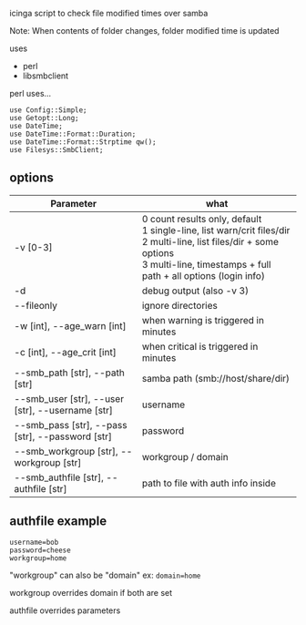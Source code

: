 icinga script to check file modified times over samba

Note: When contents of folder changes, folder modified time is updated

uses
* perl
* libsmbclient

perl uses...

    use Config::Simple;
	use Getopt::Long;
    use DateTime;
    use DateTime::Format::Duration;
    use DateTime::Format::Strptime qw();
    use Filesys::SmbClient;

options
-------
| Parameter                                | what 
| ---------                                | ---- 
| -v [0-3]                                 | 0 count results only, default <br/> 1 single-line, list warn/crit files/dir <br/> 2 multi-line, list files/dir + some options <br/> 3 multi-line, timestamps + full path + all options (login info)
| -d                                       | debug output (also -v 3)
| --fileonly                               | ignore directories
| -w [int], --age_warn [int]               | when warning is triggered in minutes
| -c [int], --age_crit [int]               | when critical is triggered in minutes
| --smb_path [str], --path [str]           | samba path (smb://host/share/dir)
| --smb_user [str], --user [str], --username [str] | username
| --smb_pass [str], --pass [str], --password [str] | password
| --smb_workgroup [str], --workgroup [str]         | workgroup / domain
| --smb_authfile [str], --authfile [str]           | path to file with auth info inside

authfile example
----------------
    username=bob
    password=cheese
    workgroup=home

"workgroup" can also be "domain" ex: `domain=home`

workgroup overrides domain if both are set

authfile overrides parameters